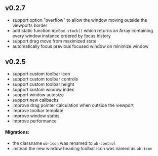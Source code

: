 ## v0.2.7

- support option "overflow" to allow the window moving outside the viewports border
- add static function `WinBox.stack()` which returns an Array containing every window instance ordered by focus history
- support drag move from maximized state
- automatically focus previous focused window on minimize window

## v0.2.5

- support custom toolbar icon
- support custom toolbar controls
- support custom toolbar height
- support custom window index
- support window autosize
- support new callbacks
- improve drag pointer calculation when outside the viewport
- improve toolbar template
- improve window states
- improve performance

#### Migrations:

- the classname `wb-icon` was renamed to `wb-control`
- instead the new window heading toolbar icon was named as `wb-icon`
